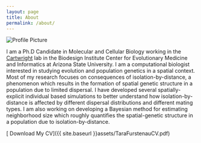 ```yaml
---
layout: page
title: About
permalink: /about/
---
```


<img src="{{ site.baseurl }}assets/tara.png" title="Profile Picture" class="profile">

I am a Ph.D Candidate in Molecular and Cellular Biology working in the [Cartwright](http://cartwrig.ht) lab in the Biodesign Institute Center for Evolutionary Medicine and Informatics at Arizona State University. I am a computational biologist interested in studying evolution and population genetics in a spatial context. Most of my research focuses on consequences of isolation-by-distance, a phenomenon which results in the formation of spatial genetic structure in a population due to limited dispersal. I have developed several spatially-explicit individual based simulations to better understand how isolation-by-distance is affected by different dispersal distributions and different mating types. I am also working on developing a Bayesian method for estimating neighborhood size which roughly quantifies the spatial-genetic structure in a population due to isolation-by-distance.

[<i class="glyphicon glyphicon-download-alt" style="color:mygreen"></i> Download My CV]({{ site.baseurl }}assets/TaraFurstenauCV.pdf)
